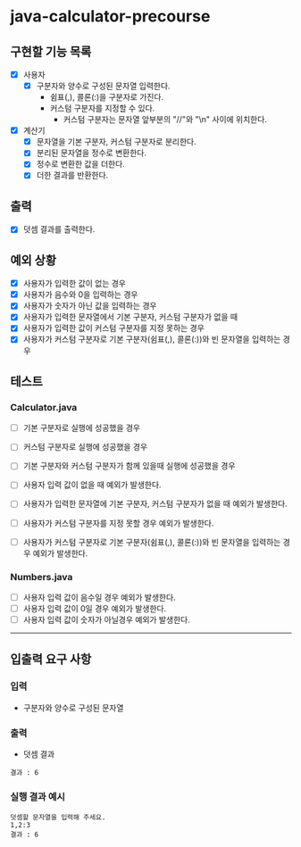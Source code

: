 # java-calculator-precourse

## 구현할 기능 목록

- [x] 사용자
    - [x] 구분자와 양수로 구성된 문자열 입력한다.
        - 쉼표(,), 콜론(:)을 구분자로 가진다.
        - 커스텀 구분자를 지정할 수 있다.
            - 커스텀 구분자는 문자열 앞부분의 "//"와 "\n" 사이에 위치한다.
- [x] 계산기
    - [x] 문자열을 기본 구분자, 커스텀 구분자로 분리한다.
    - [x] 분리된 문자열을 정수로 변환한다.
    - [x] 정수로 변환한 값을 더한다.
    - [x] 더한 결과를 반환한다.

## 출력

- [x] 덧셈 결과를 출력한다.

## 예외 상황

- [x] 사용자가 입력한 값이 없는 경우
- [x] 사용자가 음수와 0을 입력하는 경우
- [x] 사용자가 숫자가 아닌 값을 입력하는 경우
- [x] 사용자가 입력한 문자열에서 기본 구분자, 커스텀 구분자가 없을 때
- [x] 사용자가 입력한 값이 커스텀 구분자를 지정 못하는 경우
- [x] 사용자가 커스텀 구분자로 기본 구분자(쉼표(,), 콜론(:))와 빈 문자열을 입력하는 경우

## 테스트

### Calculator.java

- [ ]  기본 구분자로 실행에 성공했을 경우
- [ ]  커스텀 구분자로 실행에 성공했을 경우
- [ ]  기본 구분자와 커스텀 구분자가 함께 있을때 실행에 성공했을 경우

- [ ]  사용자 입력 값이 없을 때 예외가 발생한다.
- [ ]  사용자가 입력한 문자열에 기본 구분자, 커스텀 구분자가 없을 때 예외가 발생한다.
- [ ]  사용자가 커스텀 구분자를 지정 못할 경우 예외가 발생한다.
- [ ]  사용자가 커스텀 구분자로 기본 구분자(쉼표(,), 콜론(:))와 빈 문자열을 입력하는 경우 예외가 발생한다.

### Numbers.java

- [ ]  사용자 입력 값이 음수일 경우 예외가 발생한다.
- [ ]  사용자 입력 값이 0일 경우 예외가 발생한다.
- [ ]  사용자 입력 값이 숫자가 아닐경우 예외가 발생한다.

---

## 입출력 요구 사항

### 입력

- 구분자와 양수로 구성된 문자열

### 출력

- 덧셈 결과

```
결과 : 6
```

### 실행 결과 예시

```
덧셈할 문자열을 입력해 주세요.
1,2:3
결과 : 6
```